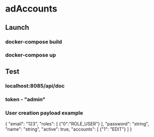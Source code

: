 # adAccounts
## Launch 
### docker-compose build
### docker-compose up
## Test
### localhost:8085/api/doc
### token - "admin"
### User creation payload example
{
  "email": "123",
  "roles": [
    {"0":"ROLE_USER"}
  ],
  "password": "string",
  "name": "string",
  "active": true,
  "accounts": [
    {"1": "EDIT"}
  ]
}
